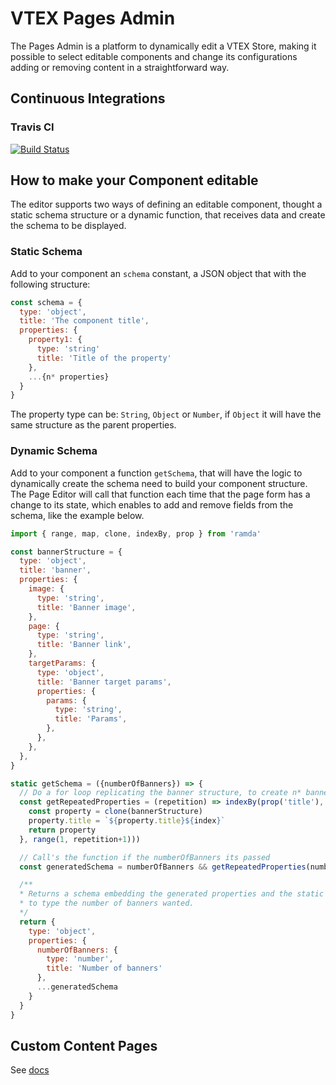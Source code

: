 # VTEX Pages Admin

The Pages Admin is a platform to dynamically edit a VTEX Store, making it possible to select editable components and change its configurations adding or removing content in a straightforward way.

## Continuous Integrations

### Travis CI

[![Build Status](https://travis-ci.org/vtex-apps/pages-editor.svg?branch=master)](https://travis-ci.org/vtex-apps/pages-editor)

## How to make your Component editable

The editor supports two ways of defining an editable component, thought a static schema structure or a dynamic function, that receives data and create the schema to be displayed.

### Static Schema

Add to your component an `schema` constant, a JSON object that with the following structure:

```javascript
const schema = {
  type: 'object',
  title: 'The component title',
  properties: {
    property1: {
      type: 'string'
      title: 'Title of the property'
    },
    ...{n* properties}
  }
}
```

The property type can be: `String`, `Object` or `Number`, if `Object` it will have the same structure as the parent properties.

### Dynamic Schema

Add to your component a function `getSchema`, that will have the logic to dynamically create the schema need to build your component structure. The Page Editor will call that function each time that the page form has a change to its state, which enables to add and remove fields from the schema, like the example below.

```javascript
import { range, map, clone, indexBy, prop } from 'ramda'

const bannerStructure = {
  type: 'object',
  title: 'banner',
  properties: {
    image: {
      type: 'string',
      title: 'Banner image',
    },
    page: {
      type: 'string',
      title: 'Banner link',
    },
    targetParams: {
      type: 'object',
      title: 'Banner target params',
      properties: {
        params: {
          type: 'string',
          title: 'Params',
        },
      },
    },
  },
}

static getSchema = ({numberOfBanners}) => {
  // Do a for loop replicating the banner structure, to create n* banners
  const getRepeatedProperties = (repetition) => indexBy(prop('title'), map((index) => {
    const property = clone(bannerStructure)
    property.title = `${property.title}${index}`
    return property
  }, range(1, repetition+1)))

  // Call's the function if the numberOfBanners its passed
  const generatedSchema = numberOfBanners && getRepeatedProperties(numberOfBanners)

  /**
  * Returns a schema embedding the generated properties and the static property needed
  * to type the number of banners wanted.
  */
  return {
    type: 'object',
    properties: {
      numberOfBanners: {
        type: 'number',
        title: 'Number of banners'
      },
      ...generatedSchema
    }
  }
}
```

## Custom Content Pages

See [docs](https://github.com/vtex-apps/admin-pages/blob/master/docs/CONTENT_PAGE.md)
